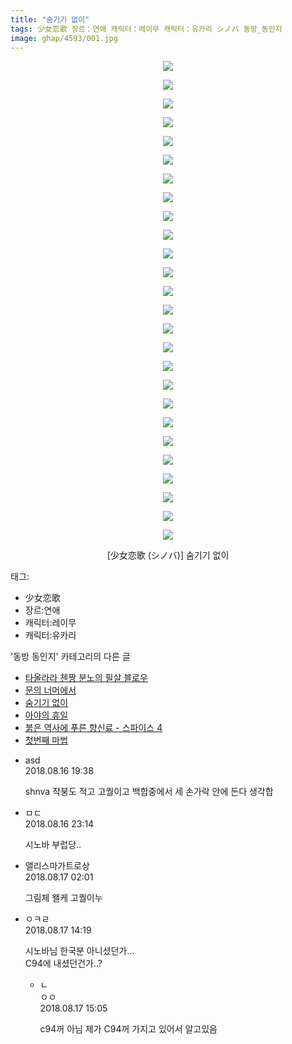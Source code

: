 ```yaml
---
title: "숨기기 없이"
tags: 少女恋歌 장르：연애 캐릭터：레이무 캐릭터：유카리 シノバ 동방_동인지
image: ghap/4593/001.jpg
---
```

<div class="article">
<p style="text-align: center; clear: none; float: none;"><img src="{{ site.nasurl }}/ghap/4593/001.jpg"/></p>
<p style="text-align: center; clear: none; float: none;"><img src="{{ site.nasurl }}/ghap/4593/002.jpg"/></p>
<p style="text-align: center; clear: none; float: none;"><img src="{{ site.nasurl }}/ghap/4593/003.jpg"/></p>
<p style="text-align: center; clear: none; float: none;"><img src="{{ site.nasurl }}/ghap/4593/004.jpg"/></p>
<p style="text-align: center; clear: none; float: none;"><img src="{{ site.nasurl }}/ghap/4593/005.jpg"/></p>
<p style="text-align: center; clear: none; float: none;"><img src="{{ site.nasurl }}/ghap/4593/006.jpg"/></p>
<p style="text-align: center; clear: none; float: none;"><img src="{{ site.nasurl }}/ghap/4593/007.jpg"/></p>
<p style="text-align: center; clear: none; float: none;"><img src="{{ site.nasurl }}/ghap/4593/008.jpg"/></p>
<p style="text-align: center; clear: none; float: none;"><img src="{{ site.nasurl }}/ghap/4593/009.jpg"/></p>
<p style="text-align: center; clear: none; float: none;"><img src="{{ site.nasurl }}/ghap/4593/010.jpg"/></p>
<p style="text-align: center; clear: none; float: none;"><img src="{{ site.nasurl }}/ghap/4593/011.jpg"/></p>
<p style="text-align: center; clear: none; float: none;"><img src="{{ site.nasurl }}/ghap/4593/012.jpg"/></p>
<p style="text-align: center; clear: none; float: none;"><img src="{{ site.nasurl }}/ghap/4593/013.jpg"/></p>
<p style="text-align: center; clear: none; float: none;"><img src="{{ site.nasurl }}/ghap/4593/014.jpg"/></p>
<p style="text-align: center; clear: none; float: none;"><img src="{{ site.nasurl }}/ghap/4593/015.jpg"/></p>
<p style="text-align: center; clear: none; float: none;"><img src="{{ site.nasurl }}/ghap/4593/016.jpg"/></p>
<p style="text-align: center; clear: none; float: none;"><img src="{{ site.nasurl }}/ghap/4593/017.jpg"/></p>
<p style="text-align: center; clear: none; float: none;"><img src="{{ site.nasurl }}/ghap/4593/018.jpg"/></p>
<p style="text-align: center; clear: none; float: none;"><img src="{{ site.nasurl }}/ghap/4593/019.jpg"/></p>
<p style="text-align: center; clear: none; float: none;"><img src="{{ site.nasurl }}/ghap/4593/020.jpg"/></p>
<p style="text-align: center; clear: none; float: none;"><img src="{{ site.nasurl }}/ghap/4593/021.jpg"/></p>
<p style="text-align: center; clear: none; float: none;"><img src="{{ site.nasurl }}/ghap/4593/022.jpg"/></p>
<p style="text-align: center; clear: none; float: none;"><img src="{{ site.nasurl }}/ghap/4593/023.jpg"/></p>
<p style="text-align: center; clear: none; float: none;"><img src="{{ site.nasurl }}/ghap/4593/024.jpg"/></p>
<p style="text-align: center; clear: none; float: none;"><img src="{{ site.nasurl }}/ghap/4593/025.jpg"/></p>
<p style="text-align: center; clear: none; float: none;"><img src="{{ site.nasurl }}/ghap/4593/026.jpg"/></p>
<p style="text-align: center; clear: none; float: none;">[少女恋歌 (シノバ)] 숨기기 없이</p>
</div><div class="tagTrail">
<p>태그: </p>
<ul>
<li>少女恋歌</li>
<li>장르:연애</li>
<li>캐릭터:레이무</li>
<li>캐릭터:유카리</li>
</ul>
</div><div class="another">
<p>'동방 동인지' 카테고리의 다른 글</p>
<ul>
<li><a href="/2018-08-16-ghap_4598">타올라라 첸짱 분노의 필살 블로우</a></li>
<li><a href="/2018-08-16-ghap_4595">문의 너머에서</a></li>
<li><a href="/2018-08-16-ghap_4593">숨기기 없이</a></li>
<li><a href="/2018-08-16-ghap_4591">아야의 휴일</a></li>
<li><a href="/2018-08-13-ghap_4590">붉은 역사에 푸른 향신료 - 스파이스 4</a></li>
<li><a href="/2018-08-13-ghap_4587">첫번째 마법</a></li>
</ul>
</div><div class="cb_module cb_fluid">
<div class="cb_wrt cb_profile">
<div class="comment">
<ul>
<li class="cb_thumb_off" id="comment15310264">
<div class="cb_comment_area">
<div class="cb_info_area">
<div class="cb_section">
<span class="cb_nick_name">asd</span>
</div>
<div class="cb_section">
<span class="cb_date">2018.08.16 19:38 </span>
</div>
</div>
<div class="cb_dsc_comment">
<p class="cb_dsc">
											shnva 작붕도 적고 고퀄이고 백합중에서 세 손가락 안에 든다 생각합
										</p>
</div>
</div></li>
<li class="cb_thumb_off" id="comment15310392">
<div class="cb_comment_area">
<div class="cb_info_area">
<div class="cb_section">
<span class="cb_nick_name">ㅁㄷ</span>
</div>
<div class="cb_section">
<span class="cb_date">2018.08.16 23:14 </span>
</div>
</div>
<div class="cb_dsc_comment">
<p class="cb_dsc">
											시노바 부럽당..
										</p>
</div>
</div></li>
<li class="cb_thumb_off" id="comment15310486">
<div class="cb_comment_area">
<div class="cb_info_area">
<div class="cb_section">
<span class="cb_nick_name">앨리스마가트로상</span>
</div>
<div class="cb_section">
<span class="cb_date">2018.08.17 02:01 </span>
</div>
</div>
<div class="cb_dsc_comment">
<p class="cb_dsc">
											그림체 왤케 고퀄이누
										</p>
</div>
</div></li>
<li class="cb_thumb_off" id="comment15310804">
<div class="cb_comment_area">
<div class="cb_info_area">
<div class="cb_section">
<span class="cb_nick_name">ㅇㅋㄹ</span>
</div>
<div class="cb_section">
<span class="cb_date">2018.08.17 14:19 </span>
</div>
</div>
<div class="cb_dsc_comment">
<p class="cb_dsc">
											시노바님 한국분 아니셨던가...<br/>
C94에 내셨던건가..?
										</p>
</div>
<ul>
<li class="cb_thumb_off" id="comment15310837">
<span class="cb_bu_subnode">ㄴ</span>
<div class="cb_comment_area">
<div class="cb_info_area">
<div class="cb_section">
<span class="cb_nick_name">ㅇㅇ</span>
</div>
<div class="cb_section">
<span class="cb_date">2018.08.17 15:05 </span>
</div>
</div>
<div class="cb_dsc_comment">
<p class="cb_dsc">
																c94꺼 아님 제가 C94꺼 가지고 있어서 알고있음
															</p>
</div>
</div>
</li>
</ul>
</div></li>
</ul>
</div>
</div><!-- commentList close -->
</div>